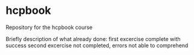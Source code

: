 # hcpbook
Repository for the hcpbook course

Briefly description of what already done:
  first excercise complete with success
  second excercise not completed, errors not able to comprehend
  

